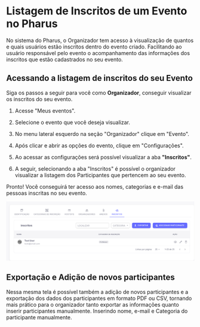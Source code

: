 # Listagem de Inscritos de um Evento no Pharus

No sistema do Pharus, o Organizador tem acesso à visualização de quantos e quais usuários estão inscritos dentro do evento criado.
Facilitando ao usuário responsável pelo evento o acompanhamento das informações dos inscritos que estão cadastrados no seu evento.

## Acessando a listagem de inscritos do seu Evento

 Siga os passos a seguir para você como **Organizador**, conseguir visualizar os inscritos do seu evento.

1. Acesse "Meus eventos".

2. Selecione o evento que você deseja visualizar.

3. No menu lateral esquerdo na seção "Organizador" clique em "Evento".

4. Após clicar e abrir as opções do evento, clique em "Configurações".

5. Ao acessar as configurações será possível visualizar a aba **"Inscritos"**.

6. A seguir, selecionando a aba "Inscritos" é possível o organizador visualizar a listagem dos Participantes que pertencem ao seu evento.

Pronto! Você conseguirá ter acesso aos nomes, categorias e e-mail das pessoas inscritas no seu evento.

![Botões](./../../../images/BotoesDaListagem.png)
## Exportação e Adição de novos participantes

Nessa mesma tela é possível também a adição de novos participantes e a exportação dos dados dos participantes em formato PDF ou CSV, tornando mais prático para o organizador tanto exportar as informações quanto inserir participantes manualmente.
Inserindo nome, e-mail e Categoria do participante manualmente.
